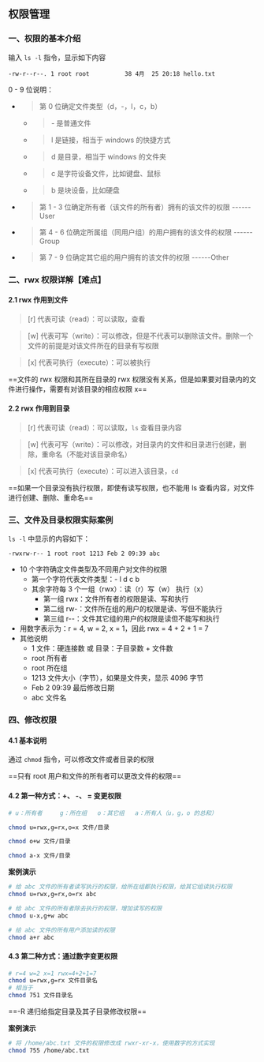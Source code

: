## 权限管理

### 一、权限的基本介绍

输入 `ls -l` 指令，显示如下内容

`-rw-r--r--. 1 root root          38 4月  25 20:18 hello.txt`

0 - 9 位说明：

- > 第 0 位确定文件类型（d，-，l，c，b）

  - > \- 是普通文件
  - > l 是链接，相当于 windows 的快捷方式
  - > d 是目录，相当于 windows 的文件夹
  - > c 是字符设备文件，比如键盘、鼠标
  - > b 是块设备，比如硬盘
- > 第 1 - 3 位确定所有者（该文件的所有者）拥有的该文件的权限 ------User
- > 第 4 - 6 位确定所属组（同用户组）的用户拥有的该文件的权限 ------Group
- > 第 7 - 9 位确定其它组的用户拥有的该文件的权限 ------Other 



### 二、rwx 权限详解【难点】

#### 2.1 rwx 作用到文件

> [r] 代表可读（read）：可以读取，查看

> [w] 代表可写（write）：可以修改，但是不代表可以删除该文件。删除一个文件的前提是对该文件所在的目录有写权限

> [x] 代表可执行（execute）：可以被执行

==文件的 rwx 权限和其所在目录的 rwx 权限没有关系，但是如果要对目录内的文件进行操作，需要有对该目录的相应权限 x==



#### 2.2 rwx 作用到目录

> [r] 代表可读（read）：可以读取，`ls` 查看目录内容

> [w] 代表可写（write）：可以修改，对目录内的文件和目录进行创建，删除，重命名（不能对该目录命名）

> [x] 代表可执行（execute）：可以进入该目录，`cd`

==如果一个目录没有执行权限，即使有读写权限，也不能用 ls 查看内容，对文件进行创建、删除、重命名==

### 三、文件及目录权限实际案例

`ls -l` 中显示的内容如下：

`-rwxrw-r-- 1 root root 1213 Feb 2 09:39 abc`

- 10 个字符确定文件类型及不同用户对文件的权限
  - 第一个字符代表文件类型：- l d c b
  - 其余字符每 3 个一组（rwx）：读（r）写（w） 执行（x）
    - 第一组 rwx：文件所有者的权限是读、写和执行
    - 第二组 rw-：文件所在组的用户的权限是读、写但不能执行
    - 第三组 r--：文件其它组的用户的权限是读但不能写和执行
- 用数字表示为：r = 4, w = 2, x = 1，因此 rwx = 4 + 2 + 1 = 7
- 其他说明
  - 1		    文件：硬连接数 或 目录：子目录数 + 文件数
  - root               所有者
  - root               所在组
  - 1213              文件大小（字节），如果是文件夹，显示 4096 字节
  - Feb 2 09:39  最后修改日期
  - abc                文件名



### 四、修改权限

#### 4.1 基本说明

通过 `chmod` 指令，可以修改文件或者目录的权限

==只有 root 用户和文件的所有者可以更改文件的权限==



#### 4.2 第一种方式：+、 -、 = 变更权限

```bash
# u：所有者 	g：所在组	o：其它组	a：所有人（u，g，o 的总和）

chmod u=rwx,g=rx,o=x 文件/目录

chmod o+w 文件/目录

chmod a-x 文件/目录
```

**案例演示**

```bash
# 给 abc 文件的所有者读写执行的权限，给所在组都执行权限，给其它组读执行权限
chmod u=rwx,g=rx,o=rx abc

# 给 abc 文件的所有者除去执行的权限，增加读写的权限
chmod u-x,g+w abc

# 给 abc 文件的所有用户添加读的权限
chmod a+r abc
```



#### 4.3 第二种方式：通过数字变更权限

```bash
# r=4 w=2 x=1 rwx=4+2+1=7
chmod u=rwx,g=rx 文件目录名
# 相当于
chmod 751 文件目录名
```



==-R	递归给指定目录及其子目录修改权限==



**案例演示**

```bash
# 将 /home/abc.txt 文件的权限修改成 rwxr-xr-x，使用数字的方式实现
chmod 755 /home/abc.txt
```



























